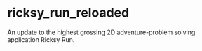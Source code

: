 # ricksy_run_reloaded
An update to the highest grossing 2D adventure-problem solving application Ricksy Run.
